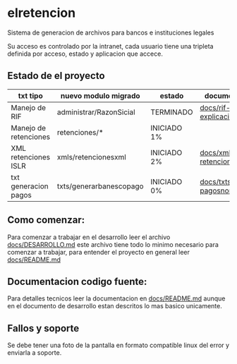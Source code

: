 # elretencion

Sistema de generacion de archivos para bancos e instituciones legales

Su acceso es controlado por la intranet, cada usuario tiene una tripleta 
definida por acceso, estado y aplicacion que accece.

## Estado de el proyecto

| txt tipo                 | nuevo modulo migrado    | estado      | documentacion |
| ------------------------ | ----------------------- | ----------- | ------------- |
| Manejo de RIF            | administrar/RazonSicial | TERMINADO   | [docs/rif-explicacion.md](docs/rif-explicacion.md)
| Manejo de retenciones    | retenciones/*           | INICIADO 1% | |
| XML retenciones ISLR     | xmls/retencionesxml     | INICIADO 2% | [docs/xmls-retencionesxml.md](docs/xmls-retencionesxml.md) | 
| txt generacion pagos     | txts/generarbanescopago | INICIADO 0% | [docs/txts-pagosnominas.md](docs/txts-pagosnominas.md) | 

## Como comenzar:

Para comenzar a trabajar en el desarrollo leer el archivo [docs/DESARROLLO.md](docs/DESARROLLO.md)
este archivo tiene todo lo minimo necesario para comenzar a trabajar, 
para entender el proyecto en general leer [docs/README.md](docs/README.md)

## Documentacion codigo fuente:

Para detalles tecnicos leer la documentacion en [docs/README.md](docs/README.md)
aunque en el documento de desarrollo estan descritos lo mas basico unicamente.

## Fallos y soporte

Se debe tener una foto de la pantalla en formato compatible linux del error y enviarla a soporte.


